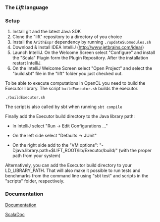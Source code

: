 ### The _Lift_ language ###

### Setup ###

1. Install git and the latest Java SDK
2. Clone the "lift" repository to a directory of you choice
3. Install the `ArithExpr` dependency by running `./updateSubmodules.sh`
4. Download & Install IDEA IntelliJ (http://www.jetbrains.com/idea/)
5. Launch IntelliJ. On the Welcome Screen select "Configure" and install the "Scala" Plugin form the Plugin Repository. After the installation restart IntelliJ.
6. On the IntelliJ Welcome Screen select "Open Project" and select the "build.sbt" file in the "lift" folder you just checked out.

To be able to execute computations in OpenCL you need to build the Executor library.
The script `buildExecutor.sh` builds the executor.
```
./buildExecutor.sh
```
The script is also called by sbt when running `sbt compile`

Finally add the Executor build directory to the Java library path:

* In IntelliJ select "Run -> Edit Configurations ..."

* On the left side select "Defaults -> JUnit"

* On the right side add to the "VM options": "-Djava.library.path=$LIFT_ROOT/lib/Executor/build/" (with the proper path from your system)

Alternatively, you can add the Executor build directory to your LD_LIBRARY_PATH. That will also make it possible to run tests and benchmarks from the command line using "sbt test" and scripts in the "scripts" folder, respectively.

### Documentation ###

[Documentation](http://lift-project.readthedocs.io/en/latest/)

[ScalaDoc](http://skelter:8080/job/lift-amd-cpu/branch/master/javadoc/#package)
